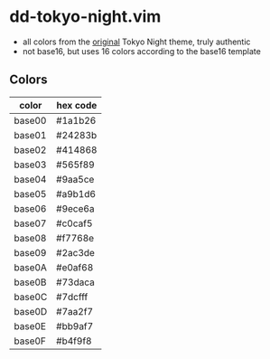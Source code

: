 # dd-tokyo-night.vim

- all colors from the [original](https://github.com/tokyo-night/tokyo-night-vscode-theme) Tokyo Night theme, truly authentic
- not base16, but uses 16 colors according to the base16 template

## Colors

| color | hex code |
| ------ | ------- |
| base00 | #1a1b26 |
| base01 | #24283b |
| base02 | #414868 |
| base03 | #565f89 |
| base04 | #9aa5ce |
| base05 | #a9b1d6 |
| base06 | #9ece6a |
| base07 | #c0caf5 |
| base08 | #f7768e |
| base09 | #2ac3de |
| base0A | #e0af68 |
| base0B | #73daca |
| base0C | #7dcfff |
| base0D | #7aa2f7 |
| base0E | #bb9af7 |
| base0F | #b4f9f8 |
